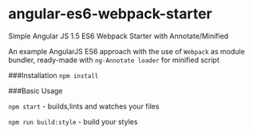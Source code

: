 # angular-es6-webpack-starter
Simple Angular JS 1.5 ES6 Webpack Starter with Annotate/Minified

An example AngularJS ES6 approach with the use of `Webpack` as module bundler, ready-made with `ng-Annotate loader` for minified script

###Installation
`npm install`

###Basic Usage

`npm start` - builds,lints and watches your files

`npm run build:style` - build your styles
